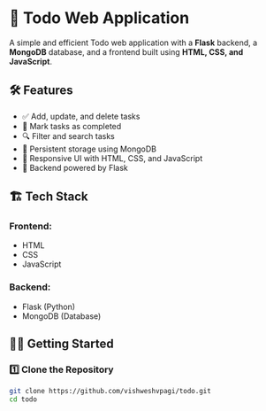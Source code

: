 # 📌 Todo Web Application

A simple and efficient Todo web application with a **Flask** backend, a **MongoDB** database, and a frontend built using **HTML, CSS, and JavaScript**.

## 🛠️ Features

- ✅ Add, update, and delete tasks
- 📌 Mark tasks as completed
- 🔍 Filter and search tasks
- 💾 Persistent storage using MongoDB
- 🎨 Responsive UI with HTML, CSS, and JavaScript
- 🚀 Backend powered by Flask

## 🏗️ Tech Stack

### Frontend:
- HTML
- CSS
- JavaScript

### Backend:
- Flask (Python)
- MongoDB (Database)

## 🏃‍♂️ Getting Started

### 1️⃣ Clone the Repository
```bash
git clone https://github.com/vishweshvpagi/todo.git
cd todo
